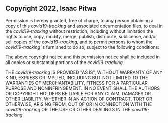 ## Copyright 2022, Isaac Pitwa

Permission is hereby granted, free of charge, to any person obtaining a copy of this _*covid19-tracking*_ and associated documentation files, to deal in the _*covid19-tracking*_ without restriction, including without limitation the rights to use, copy, modify, merge, publish, distribute, sublicense, and/or sell copies of the _*covid19-tracking*_, and to permit persons to whom the _*covid19-tracking*_ is furnished to do so, subject to the following conditions:

The above copyright notice and this permission notice shall be included in all copies or substantial portions of the _*covid19-tracking*_.

THE _*covid19-tracking*_ IS PROVIDED "AS IS", WITHOUT WARRANTY OF ANY KIND, EXPRESS OR IMPLIED, INCLUDING BUT NOT LIMITED TO THE WARRANTIES OF MERCHANTABILITY, FITNESS FOR A PARTICULAR PURPOSE AND NONINFRINGEMENT. IN NO EVENT SHALL THE AUTHORS OR COPYRIGHT HOLDERS BE LIABLE FOR ANY CLAIM, DAMAGES OR OTHER LIABILITY, WHETHER IN AN ACTION OF CONTRACT, TORT OR OTHERWISE, ARISING FROM, OUT OF OR IN CONNECTION WITH THE _*covid19-tracking*_ OR THE USE OR OTHER DEALINGS IN THE _*covid19-tracking*_.
